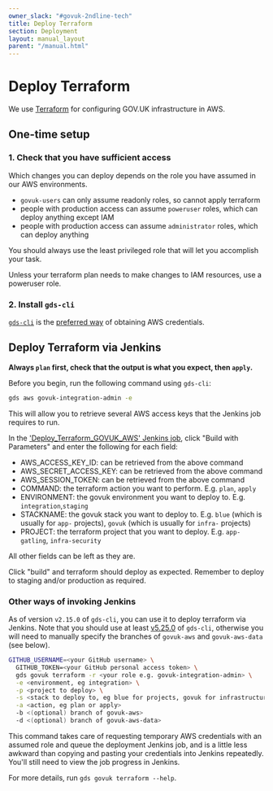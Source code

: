 ```yaml
---
owner_slack: "#govuk-2ndline-tech"
title: Deploy Terraform
section: Deployment
layout: manual_layout
parent: "/manual.html"
---
```


# Deploy Terraform

We use [Terraform](https://terraform.io) for configuring GOV.UK infrastructure in AWS.

## One-time setup

### 1. Check that you have sufficient access

Which changes you can deploy depends on the role you have assumed
in our AWS environments.

- `govuk-users` can only assume readonly roles, so cannot apply terraform
- people with production access can assume `poweruser` roles, which can deploy anything except IAM
- people with production access can assume `administrator` roles, which can deploy anything

You should always use the least privileged role that will let you accomplish
your task.

Unless your terraform plan needs to make changes to IAM resources, use a
poweruser role.

### 2. Install `gds-cli`

[`gds-cli`](https://github.com/alphagov/gds-cli) is the [preferred way](/manual/get-started.html) of obtaining AWS credentials.

## Deploy Terraform via Jenkins

**Always `plan` first, check that the output is what you expect, then `apply`.**

Before you begin, run the following command using `gds-cli`:

```sh
gds aws govuk-integration-admin -e
```

This will allow you to retrieve several AWS access keys that the Jenkins job requires to run.

In the ['Deploy_Terraform_GOVUK_AWS' Jenkins job](https://deploy.integration.publishing.service.gov.uk/job/Deploy_Terraform_GOVUK_AWS), click "Build with Parameters" and enter the following for each field:

- AWS_ACCESS_KEY_ID: can be retrieved from the above command
- AWS_SECRET_ACCESS_KEY: can be retrieved from the above command
- AWS_SESSION_TOKEN: can be retrieved from the above command
- COMMAND: the terraform action you want to perform. E.g. `plan`, `apply`
- ENVIRONMENT: the govuk environment you want to deploy to. E.g. `integration`,`staging`
- STACKNAME: the govuk stack you want to deploy to. E.g. `blue` (which is usually for `app-` projects), `govuk` (which is usually for `infra-` projects)
- PROJECT: the terraform project that you want to deploy. E.g. `app-gatling`, `infra-security`

All other fields can be left as they are.

Click "build" and terraform should deploy as expected. Remember to deploy to staging and/or production as required.

### Other ways of invoking Jenkins

As of version `v2.15.0` of `gds-cli`, you can use it to deploy terraform via Jenkins.
Note that you should use at least [v5.25.0](https://github.com/alphagov/gds-cli/releases/tag/v5.25.0) of `gds-cli`, otherwise you will need to manually specify the branches of `govuk-aws` and `govuk-aws-data` (see below).

```sh
GITHUB_USERNAME=<your GitHub username> \
  GITHUB_TOKEN=<your GitHub personal access token> \
  gds govuk terraform -r <your role e.g. govuk-integration-admin> \
  -e <environment, eg integration> \
  -p <project to deploy> \
  -s <stack to deploy to, eg blue for projects, govuk for infrastructure> \
  -a <action, eg plan or apply>
  -b <(optional) branch of govuk-aws>
  -d <(optional) branch of govuk-aws-data>
```

This command takes care of requesting temporary AWS credentials with an assumed role and queue the deployment Jenkins job, and is a little less awkward than copying and pasting your credentials into Jenkins repeatedly. You'll still need to view the job progress in Jenkins.

For more details, run `gds govuk terraform --help`.
